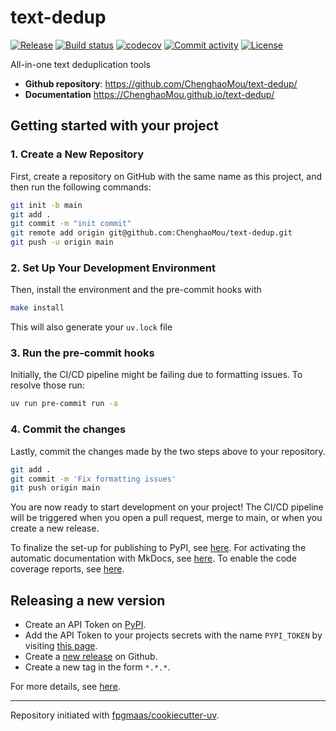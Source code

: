 # text-dedup

[![Release](https://img.shields.io/github/v/release/ChenghaoMou/text-dedup)](https://img.shields.io/github/v/release/ChenghaoMou/text-dedup)
[![Build status](https://img.shields.io/github/actions/workflow/status/ChenghaoMou/text-dedup/main.yml?branch=main)](https://github.com/ChenghaoMou/text-dedup/actions/workflows/main.yml?query=branch%3Amain)
[![codecov](https://codecov.io/gh/ChenghaoMou/text-dedup/branch/main/graph/badge.svg)](https://codecov.io/gh/ChenghaoMou/text-dedup)
[![Commit activity](https://img.shields.io/github/commit-activity/m/ChenghaoMou/text-dedup)](https://img.shields.io/github/commit-activity/m/ChenghaoMou/text-dedup)
[![License](https://img.shields.io/github/license/ChenghaoMou/text-dedup)](https://img.shields.io/github/license/ChenghaoMou/text-dedup)

All-in-one text deduplication tools

- **Github repository**: <https://github.com/ChenghaoMou/text-dedup/>
- **Documentation** <https://ChenghaoMou.github.io/text-dedup/>

## Getting started with your project

### 1. Create a New Repository

First, create a repository on GitHub with the same name as this project, and then run the following commands:

```bash
git init -b main
git add .
git commit -m "init commit"
git remote add origin git@github.com:ChenghaoMou/text-dedup.git
git push -u origin main
```

### 2. Set Up Your Development Environment

Then, install the environment and the pre-commit hooks with

```bash
make install
```

This will also generate your `uv.lock` file

### 3. Run the pre-commit hooks

Initially, the CI/CD pipeline might be failing due to formatting issues. To resolve those run:

```bash
uv run pre-commit run -a
```

### 4. Commit the changes

Lastly, commit the changes made by the two steps above to your repository.

```bash
git add .
git commit -m 'Fix formatting issues'
git push origin main
```

You are now ready to start development on your project!
The CI/CD pipeline will be triggered when you open a pull request, merge to main, or when you create a new release.

To finalize the set-up for publishing to PyPI, see [here](https://fpgmaas.github.io/cookiecutter-uv/features/publishing/#set-up-for-pypi).
For activating the automatic documentation with MkDocs, see [here](https://fpgmaas.github.io/cookiecutter-uv/features/mkdocs/#enabling-the-documentation-on-github).
To enable the code coverage reports, see [here](https://fpgmaas.github.io/cookiecutter-uv/features/codecov/).

## Releasing a new version

- Create an API Token on [PyPI](https://pypi.org/).
- Add the API Token to your projects secrets with the name `PYPI_TOKEN` by visiting [this page](https://github.com/ChenghaoMou/text-dedup/settings/secrets/actions/new).
- Create a [new release](https://github.com/ChenghaoMou/text-dedup/releases/new) on Github.
- Create a new tag in the form `*.*.*`.

For more details, see [here](https://fpgmaas.github.io/cookiecutter-uv/features/cicd/#how-to-trigger-a-release).

---

Repository initiated with [fpgmaas/cookiecutter-uv](https://github.com/fpgmaas/cookiecutter-uv).
